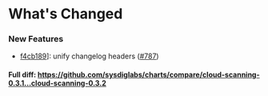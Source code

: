 # What's Changed

### New Features
- [f4cb189](https://github.com/sysdiglabs/charts/commit/f4cb189afba6833fd458f99dcfcc0121f9d9dfa2)]: unify changelog headers ([#787](https://github.com/sysdiglabs/charts/issues/787))
#### Full diff: https://github.com/sysdiglabs/charts/compare/cloud-scanning-0.3.1...cloud-scanning-0.3.2
